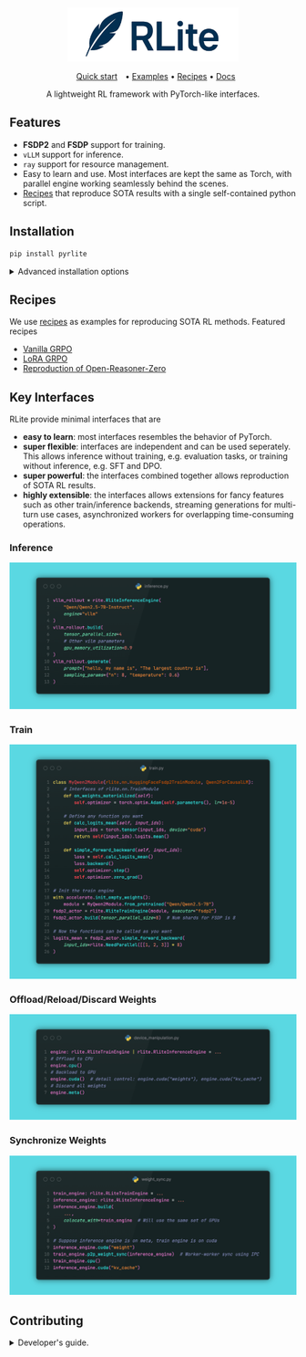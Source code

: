 <div align="center">

<img alt="RLite" src="assets/logo/row_text_light.png" width="300px">

<p align="center">
  <a href="#quick-start" style="margin: 0 10px;">Quick start</a> •
  <a href="https://github.com/rlite-project/RLite/tree/main/examples">Examples</a> •
  <a href="https://github.com/rlite-project/RLite-Recipe">Recipes</a> •
  <a href="#">Docs</a>
</p>

A lightweight RL framework with PyTorch-like interfaces.

</div>

## Features

- **FSDP2** and **FSDP** support for training.
- `vLLM` support for inference.
- `ray` support for resource management.
- Easy to learn and use. Most interfaces are kept the same as Torch, with parallel engine working seamlessly behind the scenes.
- [Recipes](https://github.com/rlite-project/RLite-Recipe) that reproduce SOTA results with a single self-contained python script.

## Installation

```python
pip install pyrlite
```

<details>

<summary>Advanced installation options</summary>

We recommend using `conda` to manage our computation environment.

1. Create a conda environment:

```
conda create -n rlite python==3.12
conda activate rlite
```

2. Install common dependencies

```bash
# install vllm
pip install vllm accelerate

# flash attention 2 (make sure you have 64 CPU cores)
MAX_JOBS=64 pip install flash-attn --no-build-isolation

# Install fashinfer for faster inference
pip install flashinfer-python==0.2.2.post1 -i https://flashinfer.ai/whl/cu124/torch2.6
```

4. Install `rlite`

```bash
git clone https://github.com/rlite-project/RLite.git
cd RLite; pip install -e .
```

</details>

## Recipes

We use [recipes](https://github.com/rlite-project/RLite-Recipe) as examples for reproducing SOTA RL methods. Featured recipes

- [Vanilla GRPO]()
- [LoRA GRPO]()
- [Reproduction of Open-Reasoner-Zero]()

## Key Interfaces

RLite provide minimal interfaces that are

- **easy to learn**: most interfaces resembles the behavior of PyTorch.
- **super flexible**: interfaces are independent and can be used seperately. This allows inference without training, e.g. evaluation tasks, or training without inference, e.g. SFT and DPO.
- **super powerful**: the interfaces combined together allows reproduction of SOTA RL results.
- **highly extensible**: the interfaces allows extensions for fancy features such as other train/inference backends, streaming generations for multi-turn use cases, asynchronized workers for overlapping time-consuming operations.

### Inference

![Inference Example](assets/README//inference_example.png)

### Train

![Train Example](assets/README/train_example.png)

### Offload/Reload/Discard Weights

![Device Example](assets/README/device_example.png)

### Synchronize Weights

![Weight Sync](assets/README/weight_sync.png)

## Contributing

<details>
<summary>Developer's guide.</summary>

<br>

> Write code that you would like to read again.

We use `pre-commit` and `git cz` to sanitize the commits. You can run `pre-commit` before `git cz` to avoid repeatedly input the commit messages.

```bash
pip install pre-commit
# Install pre-commit hooks
pre-commit install
pre-commit install --hook-type commit-msg
# Install this emoji-style tool
sudo npm install -g git-cz --no-audit --verbose --registry=https://registry.npmmirror.com

# Install rlite
pip install -e ".[dev]"
```

##### Code Style

- Single line code length is 99 characters, comments and documents are 79 characters.
- Write unit tests for atomic capabilities to ensure that `pytest` does not throw an error.

Run `pre-commit` to automatically lint the code:

```
pre-commit run --all-files
```

##### Run Unit Tests:

```bash
# Only run tests
pytest

# Run tests and output test code coverage report
pytest --cov=rlite
```

</details>
